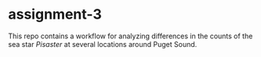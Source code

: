 # assignment-3
This repo contains a workflow for analyzing differences in the counts of the sea star *Pisaster* at several locations around Puget Sound.
